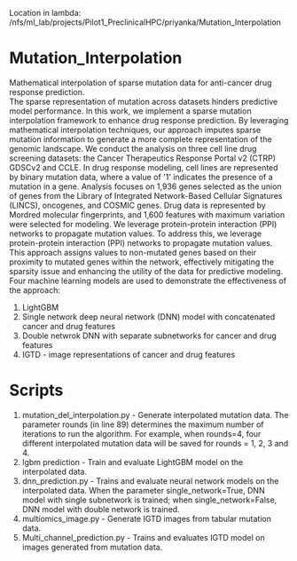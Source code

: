 Location in lambda: /nfs/ml_lab/projects/Pilot1_PreclinicalHPC/priyanka/Mutation_Interpolation  
# Mutation_Interpolation
Mathematical interpolation of sparse mutation data for anti-cancer drug response prediction.  
The sparse representation of mutation across datasets hinders predictive model performance. In this work, we implement a sparse mutation interpolation framework to enhance drug response prediction. By leveraging mathematical interpolation techniques, our approach imputes sparse mutation information to generate a more complete representation of the genomic landscape. We conduct the analysis on three cell line drug screening datasets: the Cancer Therapeutics Response Portal v2 (CTRP) GDSCv2 and CCLE. In drug response modeling, cell lines are represented by binary mutation data, where a value of '1' indicates the presence of a mutation in a gene.  Analysis focuses on 1,936 genes selected as the union of genes from the Library of Integrated Network-Based Cellular Signatures (LINCS), oncogenes, and COSMIC genes. Drug data is represented by Mordred molecular fingerprints, and 1,600 features with maximum variation were selected for modeling. We leverage protein-protein interaction (PPI) networks to propagate mutation values. To address this, we leverage protein-protein interaction (PPI) networks to propagate mutation values. This approach assigns values to non-mutated genes based on their proximity to mutated genes within the network, effectively mitigating the sparsity issue and enhancing the utility of the data for predictive modeling. Four machine learning models are used to demonstrate the effectiveness of the approach:  
1. LightGBM
2. Single network deep neural network (DNN) model with concatenated cancer and drug features
3. Double netwrok DNN with separate subnetworks for cancer and drug features
4. IGTD - image representations of cancer and drug features

# Scripts

1. mutation_del_interpolation.py - Generate interpolated mutation data. The parameter rounds (in line 89) determines the maximum number of iterations to run the algorithm. For example, when rounds=4, four different interpolated mutation data will be saved for rounds = 1, 2, 3 and 4.
2. lgbm prediction - Train and evaluate LightGBM model on the interpolated data.
3. dnn_prediction.py - Trains and evaluate neural network models on the interpolated data. When the parameter single_network=True, DNN model with single subnetwork is trained; when single_network=False, DNN model with double network is trained.  
4. multiomics_image.py - Generate IGTD images from tabular mutation data.
5. Multi_channel_prediction.py  - Trains and evaluates IGTD model on images generated from mutation data.



